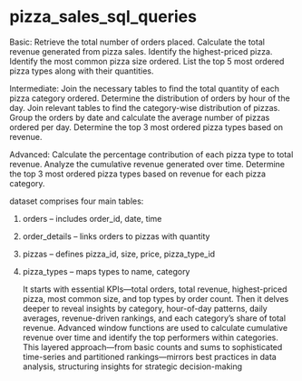 # pizza_sales_sql_queries
Basic:
Retrieve the total number of orders placed.
Calculate the total revenue generated from pizza sales.
Identify the highest-priced pizza.
Identify the most common pizza size ordered.
List the top 5 most ordered pizza types along with their quantities.


Intermediate:
Join the necessary tables to find the total quantity of each pizza category ordered.
Determine the distribution of orders by hour of the day.
Join relevant tables to find the category-wise distribution of pizzas.
Group the orders by date and calculate the average number of pizzas ordered per day.
Determine the top 3 most ordered pizza types based on revenue.

Advanced:
Calculate the percentage contribution of each pizza type to total revenue.
Analyze the cumulative revenue generated over time.
Determine the top 3 most ordered pizza types based on revenue for each pizza category.

dataset comprises four main tables:

1) orders – includes order_id, date, time
2) order_details – links orders to pizzas with quantity
3) pizzas – defines pizza_id, size, price, pizza_type_id
4) pizza_types – maps types to name, category

   It starts with essential KPIs—total orders, total revenue, highest-priced pizza, most common size, and top types by order count.
   Then it delves deeper to reveal insights by category, hour-of-day patterns, daily averages, revenue-driven rankings, and each category’s share of total revenue.
   Advanced window functions are used to calculate cumulative revenue over time and identify the top performers within categories.
   This layered approach—from basic counts and sums to sophisticated time-series and partitioned rankings—mirrors best practices in data analysis, structuring insights for strategic decision-making
